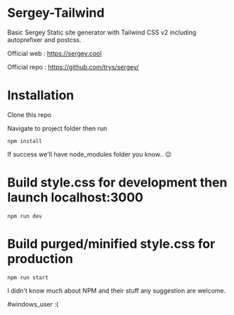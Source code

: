 # Sergey-Tailwind

Basic Sergey Static site generator with Tailwind CSS v2 including autoprefixer and postcss.

Official web : https://sergey.cool

Official repo : https://github.com/trys/sergey/

# Installation

Clone this repo

Navigate to project folder then run

```
npm install
```

If success we'll have node_modules folder you know.. 😉

# Build style.css for development then launch localhost:3000

```
npm run dev
```

# Build purged/minified style.css for production

```
npm run start
```

I didn't know much about NPM and their stuff any suggestion are welcome.

#windows_user :(
